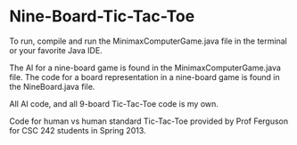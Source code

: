 Nine-Board-Tic-Tac-Toe
======================

To run, compile and run the MinimaxComputerGame.java file in the terminal or your favorite Java IDE.

The AI for a nine-board game is found in the MinimaxComputerGame.java file.
The code for a board representation in a nine-board game is found in the NineBoard.java file.

All AI code, and all 9-board Tic-Tac-Toe code is my own.

Code for human vs human standard Tic-Tac-Toe provided by Prof Ferguson for CSC 242 students in Spring 2013.


